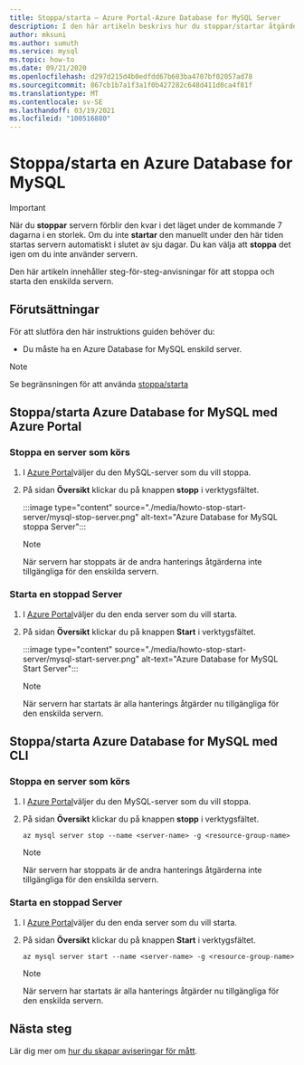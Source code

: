 ```yaml
---
title: Stoppa/starta – Azure Portal-Azure Database for MySQL Server
description: I den här artikeln beskrivs hur du stoppar/startar åtgärder i Azure Database for MySQL.
author: mksuni
ms.author: sumuth
ms.service: mysql
ms.topic: how-to
ms.date: 09/21/2020
ms.openlocfilehash: d297d215d4b0edfdd67b603ba4707bf02057ad78
ms.sourcegitcommit: 867cb1b7a1f3a1f0b427282c648d411d0ca4f81f
ms.translationtype: MT
ms.contentlocale: sv-SE
ms.lasthandoff: 03/19/2021
ms.locfileid: "100516880"
---
```

# <a name="stopstart-an-azure-database-for-mysql"></a>Stoppa/starta en Azure Database for MySQL

> [!IMPORTANT]
>  När du **stoppar** servern förblir den kvar i det läget under de kommande 7 dagarna i en storlek. Om du inte **startar** den manuellt under den här tiden startas servern automatiskt i slutet av sju dagar. Du kan välja att **stoppa** det igen om du inte använder servern.

Den här artikeln innehåller steg-för-steg-anvisningar för att stoppa och starta den enskilda servern.

## <a name="prerequisites"></a>Förutsättningar

För att slutföra den här instruktions guiden behöver du:

-   Du måste ha en Azure Database for MySQL enskild server.

> [!NOTE]
> Se begränsningen för att använda [stoppa/starta](concepts-servers.md#limitations-of-stopstart-operation)

## <a name="how-to-stopstart-the-azure-database-for-mysql-using-azure-portal"></a>Stoppa/starta Azure Database for MySQL med Azure Portal

### <a name="stop-a-running-server"></a>Stoppa en server som körs

1.  I [Azure Portal](https://portal.azure.com/)väljer du den MySQL-server som du vill stoppa.

2.  På sidan **Översikt** klickar du på knappen **stopp** i verktygsfältet.

    :::image type="content" source="./media/howto-stop-start-server/mysql-stop-server.png" alt-text="Azure Database for MySQL stoppa Server":::

    > [!NOTE]
    > När servern har stoppats är de andra hanterings åtgärderna inte tillgängliga för den enskilda servern.

### <a name="start-a-stopped-server"></a>Starta en stoppad Server

1.  I [Azure Portal](https://portal.azure.com/)väljer du den enda server som du vill starta.

2.  På sidan **Översikt** klickar du på knappen **Start** i verktygsfältet.

    :::image type="content" source="./media/howto-stop-start-server/mysql-start-server.png" alt-text="Azure Database for MySQL Start Server":::

    > [!NOTE]
    > När servern har startats är alla hanterings åtgärder nu tillgängliga för den enskilda servern.

## <a name="how-to-stopstart-the-azure-database-for-mysql-using-cli"></a>Stoppa/starta Azure Database for MySQL med CLI

### <a name="stop-a-running-server"></a>Stoppa en server som körs

1.  I [Azure Portal](https://portal.azure.com/)väljer du den MySQL-server som du vill stoppa.

2.  På sidan **Översikt** klickar du på knappen **stopp** i verktygsfältet.

    ```azurecli-interactive
    az mysql server stop --name <server-name> -g <resource-group-name>
    ```
    > [!NOTE]
    > När servern har stoppats är de andra hanterings åtgärderna inte tillgängliga för den enskilda servern.

### <a name="start-a-stopped-server"></a>Starta en stoppad Server

1.  I [Azure Portal](https://portal.azure.com/)väljer du den enda server som du vill starta.

2.  På sidan **Översikt** klickar du på knappen **Start** i verktygsfältet.

    ```azurecli-interactive
    az mysql server start --name <server-name> -g <resource-group-name>
    ```
    > [!NOTE]
    > När servern har startats är alla hanterings åtgärder nu tillgängliga för den enskilda servern.

## <a name="next-steps"></a>Nästa steg
Lär dig mer om [hur du skapar aviseringar för mått](howto-alert-on-metric.md).
